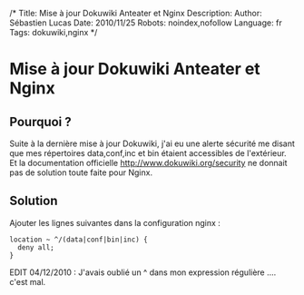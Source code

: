 /*
Title: Mise à jour Dokuwiki Anteater et Nginx
Description: 
Author: Sébastien Lucas
Date: 2010/11/25
Robots: noindex,nofollow
Language: fr
Tags: dokuwiki,nginx
*/
# Mise à jour Dokuwiki Anteater et Nginx

## Pourquoi ?
Suite à la dernière mise à jour Dokuwiki, j'ai eu une alerte sécurité me disant que mes répertoires data,conf,inc et bin étaient accessibles de l'extérieur. Et la documentation officielle http://www.dokuwiki.org/security ne donnait pas de solution toute faite pour Nginx.
## Solution

Ajouter les lignes suivantes dans la configuration nginx :
```
location ~ ^/(data|conf|bin|inc) {
  deny all;
}
```

EDIT 04/12/2010 : J'avais oublié un ^ dans mon expression régulière .... c'est mal.






